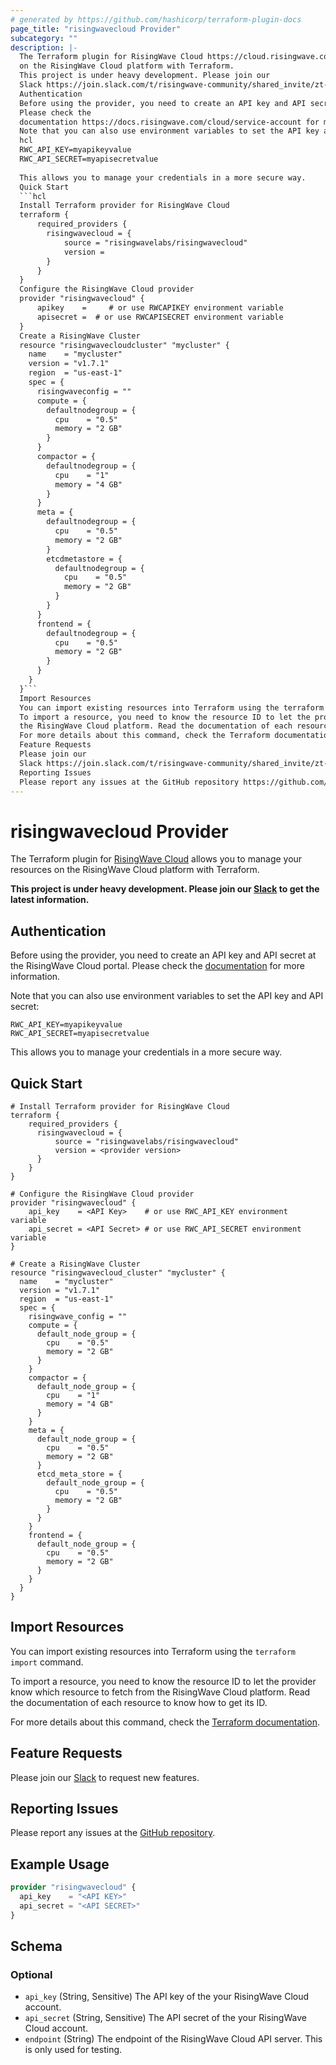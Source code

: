 ```yaml
---
# generated by https://github.com/hashicorp/terraform-plugin-docs
page_title: "risingwavecloud Provider"
subcategory: ""
description: |-
  The Terraform plugin for RisingWave Cloud https://cloud.risingwave.com/ allows you to manage your resources
  on the RisingWave Cloud platform with Terraform.
  This project is under heavy development. Please join our
  Slack https://join.slack.com/t/risingwave-community/shared_invite/zt-1jei7dk79-fguGadPI2KnhtWnnxBVGoA to get the latest information.
  Authentication
  Before using the provider, you need to create an API key and API secret at the RisingWave Cloud portal.
  Please check the
  documentation https://docs.risingwave.com/cloud/service-account for more information.
  Note that you can also use environment variables to set the API key and API secret:
  hcl
  RWC_API_KEY=myapikeyvalue
  RWC_API_SECRET=myapisecretvalue
  
  This allows you to manage your credentials in a more secure way.
  Quick Start
  ```hcl
  Install Terraform provider for RisingWave Cloud
  terraform {
      required_providers {
        risingwavecloud = {
            source = "risingwavelabs/risingwavecloud"
            version =
        }
      }
  }
  Configure the RisingWave Cloud provider
  provider "risingwavecloud" {
      apikey    =     # or use RWCAPIKEY environment variable
      apisecret =  # or use RWCAPISECRET environment variable
  }
  Create a RisingWave Cluster
  resource "risingwavecloudcluster" "mycluster" {
    name    = "mycluster"
    version = "v1.7.1"
    region  = "us-east-1"
    spec = {
      risingwaveconfig = ""
      compute = {
        defaultnodegroup = {
          cpu    = "0.5"
          memory = "2 GB"
        }
      }
      compactor = {
        defaultnodegroup = {
          cpu    = "1"
          memory = "4 GB"
        }
      }
      meta = {
        defaultnodegroup = {
          cpu    = "0.5"
          memory = "2 GB"
        }
        etcdmetastore = {
          defaultnodegroup = {
            cpu    = "0.5"
            memory = "2 GB"
          }
        }
      }
      frontend = {
        defaultnodegroup = {
          cpu    = "0.5"
          memory = "2 GB"
        }
      }
    }
  }```
  Import Resources
  You can import existing resources into Terraform using the terraform import command.
  To import a resource, you need to know the resource ID to let the provider know which resource to fetch from
  the RisingWave Cloud platform. Read the documentation of each resource to know how to get its ID.
  For more details about this command, check the Terraform documentation https://developer.hashicorp.com/terraform/cli/import.
  Feature Requests
  Please join our
  Slack https://join.slack.com/t/risingwave-community/shared_invite/zt-1jei7dk79-fguGadPI2KnhtWnnxBVGoA to request new features.
  Reporting Issues
  Please report any issues at the GitHub repository https://github.com/risingwavelabs/terraform-provider-risingwavecloud.
---
```


# risingwavecloud Provider

The Terraform plugin for [RisingWave Cloud](https://cloud.risingwave.com/) allows you to manage your resources 
on the RisingWave Cloud platform with Terraform.

**This project is under heavy development. Please join our 
[Slack](https://join.slack.com/t/risingwave-community/shared_invite/zt-1jei7dk79-fguGadPI2KnhtWnnxBVGoA) to get the latest information.**


## Authentication
Before using the provider, you need to create an API key and API secret at the RisingWave Cloud portal.
Please check the 
[documentation](https://docs.risingwave.com/cloud/service-account) for more information.

Note that you can also use environment variables to set the API key and API secret:
```hcl
RWC_API_KEY=myapikeyvalue
RWC_API_SECRET=myapisecretvalue
```
This allows you to manage your credentials in a more secure way.


## Quick Start

```hcl
# Install Terraform provider for RisingWave Cloud
terraform {
	required_providers {
	  risingwavecloud = {
		  source = "risingwavelabs/risingwavecloud"
		  version = <provider version>
	  }
	}
}

# Configure the RisingWave Cloud provider
provider "risingwavecloud" {
	api_key    = <API Key>    # or use RWC_API_KEY environment variable
	api_secret = <API Secret> # or use RWC_API_SECRET environment variable
}

# Create a RisingWave Cluster
resource "risingwavecloud_cluster" "mycluster" {
  name    = "mycluster"
  version = "v1.7.1"
  region  = "us-east-1"
  spec = {
    risingwave_config = ""
    compute = {
      default_node_group = {
        cpu    = "0.5"
        memory = "2 GB"
      }
    }
    compactor = {
      default_node_group = {
        cpu    = "1"
        memory = "4 GB"
      }
    }
    meta = {
      default_node_group = {
        cpu    = "0.5"
        memory = "2 GB"
      }
      etcd_meta_store = {
        default_node_group = {
          cpu    = "0.5"
          memory = "2 GB"
        }
      }
    }
    frontend = {
      default_node_group = {
        cpu    = "0.5"
        memory = "2 GB"
      }
    }
  }
}  
```


## Import Resources
You can import existing resources into Terraform using the `terraform import` command. 

To import a resource, you need to know the resource ID to let the provider know which resource to fetch from 
the RisingWave Cloud platform. Read the documentation of each resource to know how to get its ID.

For more details about this command, check the [Terraform documentation](https://developer.hashicorp.com/terraform/cli/import).


## Feature Requests
Please join our 
[Slack](https://join.slack.com/t/risingwave-community/shared_invite/zt-1jei7dk79-fguGadPI2KnhtWnnxBVGoA) to request new features.


## Reporting Issues
Please report any issues at the [GitHub repository](https://github.com/risingwavelabs/terraform-provider-risingwavecloud).

## Example Usage

```terraform
provider "risingwavecloud" {
  api_key    = "<API KEY>"
  api_secret = "<API SECRET>"
}
```

<!-- schema generated by tfplugindocs -->
## Schema

### Optional

- `api_key` (String, Sensitive) The API key of the your RisingWave Cloud account.
- `api_secret` (String, Sensitive) The API secret of the your RisingWave Cloud account.
- `endpoint` (String) The endpoint of the RisingWave Cloud API server. This is only used for testing.
